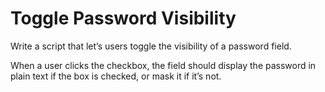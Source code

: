 # Toggle Password Visibility
Write a script that let’s users toggle the visibility of a password field.

When a user clicks the checkbox, the field should display the password in plain text if the box is checked, or mask it if it’s not.

